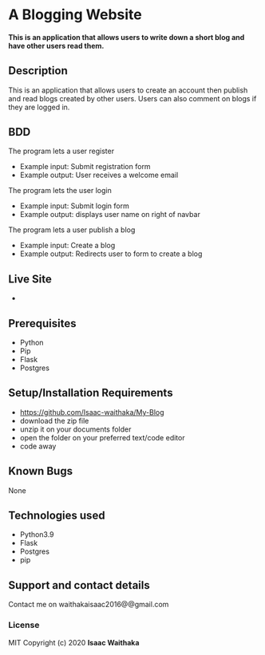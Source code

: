 # A Blogging Website


#### This is an application that allows users to write down a short blog and have other users read them.


## Description
This is an application that allows users to create an account then publish and read blogs created by other users. Users can also comment on blogs if they are logged in.
## BDD
The program lets a user register
* Example input: Submit registration form
* Example output: User receives a welcome email

The program lets the user login
* Example input: Submit login form
* Example output: displays user name on right of navbar

The program lets a user publish a blog
* Example input: Create a blog
* Example output: Redirects user to form to create a blog

## Live Site

* 

## Prerequisites
* Python
* Pip
* Flask
* Postgres

## Setup/Installation Requirements
* https://github.com/Isaac-waithaka/My-Blog
* download the zip file
* unzip it on your documents folder
* open the folder on your preferred text/code editor
* code away
## Known Bugs
None
## Technologies used
* Python3.9
* Flask
* Postgres
* pip
## Support and contact details
Contact me on waithakaisaac2016@@gmail.com
### License
MIT
Copyright (c) 2020 **Isaac Waithaka**
    
